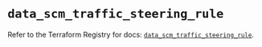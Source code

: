 # `data_scm_traffic_steering_rule`

Refer to the Terraform Registry for docs: [`data_scm_traffic_steering_rule`](https://registry.terraform.io/providers/paloaltonetworks/scm/1.0.2/docs/data-sources/traffic_steering_rule).
